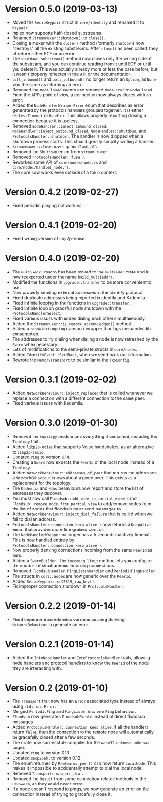 # Version 0.5.0 (2019-03-13)

- Moved the `SecioKeypair` struct in `core/identity` and renamed it to `Keypair`.
- mplex now supports half-closed substreams.
- Renamed `StreamMuxer::shutdown()` to `close()`.
- Closing a muxer with the `close()` method (formerly `shutdown`) now "destroys" all the existing substreams. After `close()` as been called, they all return either EOF or an error.
- The `shutdown_substream()` method now closes only the writing side of the substream, and you can continue reading from it until EOF or until you delete it. This was actually already more or less the case before, but it wasn't properly reflected in the API or the documentation.
- `poll_inbound()` and `poll_outbound()` no longer return an `Option`, as `None` was the same as returning an error.
- Removed the `NodeClosed` events and renamed `NodeError` to `NodeClosed`. From the API's point of view, a connection now always closes with an error.
- Added the `NodeHandlerWrapperError` enum that describes an error generated by the protocols handlers grouped together. It is either `UselessTimeout` or `Handler`. This allows properly reporting closing a connection because it is useless.
- Removed `NodeHandler::inject_inbound_closed`, `NodeHandler::inject_outbound_closed`, `NodeHandler::shutdown`, and `ProtocolsHandler::shutdown`. The handler is now dropped when a shutdown process starts. This should greatly simplify writing a handler.
- `StreamMuxer::close` now implies `flush_all`.
- Removed the `Shutdown` enum from `stream_muxer`.
- Removed `ProtocolsHandler::fuse()`.
- Reworked some API of `core/nodes/node.rs` and `core/nodes/handled_node.rs`.
- The core now works even outside of a tokio context.

# Version 0.4.2 (2019-02-27)

- Fixed periodic pinging not working.

# Version 0.4.1 (2019-02-20)

- Fixed wrong version of libp2p-noise.

# Version 0.4.0 (2019-02-20)

- The `multiaddr!` macro has been moved to the `multiaddr` crate and is now reexported under the name `build_multiaddr!`.
- Modified the functions in `upgrade::transfer` to be more convenient to use.
- Now properly sending external addresses in the identify protocol.
- Fixed duplicate addresses being reported in identify and Kademlia.
- Fixed infinite looping in the functions in `upgrade::transfer`.
- Fixed infinite loop on graceful node shutdown with the `ProtocolsHandlerSelect`.
- Fixed various issues with nodes dialing each other simultaneously.
- Added the `StreamMuxer::is_remote_acknowledged()` method.
- Added a `BandwidthLogging` transport wrapper that logs the bandwidth consumption.
- The addresses to try dialing when dialing a node is now refreshed by the `Swarm` when necessary.
- Lots of modifications to the semi-private structs in `core/nodes`.
- Added `IdentifyEvent::SendBack`, when we send back our information.
- Rewrote the `MemoryTransport` to be similar to the `TcpConfig`.

# Version 0.3.1 (2019-02-02)

- Added `NetworkBehaviour::inject_replaced` that is called whenever we replace a connection with a different connection to the same peer.
- Fixed various issues with Kademlia.

# Version 0.3.0 (2019-01-30)

- Removed the `topology` module and everything it contained, including the `Topology` trait.
- Added `libp2p-noise` that supports Noise handshakes, as an alternative to `libp2p-secio`.
- Updated `ring` to version 0.14.
- Creating a `Swarm` now expects the `PeerId` of the local node, instead of a `Topology`.
- Added `NetworkBehaviour::addresses_of_peer` that returns the addresses a `NetworkBehaviour` knows about a given peer. This exists as a replacement for the topology.
- The `Kademlia` and `Mdns` behaviours now report and store the list of addresses they discover.
- You must now call `Floodsub::add_node_to_partial_view()` and `Floodsub::remove_node_from_partial_view` to add/remove nodes from the list of nodes that floodsub must send messages to.
- Added `NetworkBehaviour::inject_dial_failure` that is called when we fail to dial an address.
- `ProtocolsHandler::connection_keep_alive()` now returns a `KeepAlive` enum that provides more fine grained control.
- The `NodeHandlerWrapper` no longer has a 5 seconds inactivity timeout. This is now handled entirely by `ProtocolsHandler::connection_keep_alive()`.
- Now properly denying connections incoming from the same `PeerId` as ours.
- Added a `SwarmBuilder`. The `incoming_limit` method lets you configure the number of simultaneous incoming connections.
- Removed `FloodsubHandler`, `PingListenHandler` and `PeriodicPingHandler`.
- The structs in `core::nodes` are now generic over the `PeerId`.
- Added `SecioKeypair::ed25519_raw_key()`.
- Fix improper connection shutdown in `ProtocolsHandler`.

# Version 0.2.2 (2019-01-14)

- Fixed improper dependencies versions causing deriving `NetworkBehaviour` to generate an error.

# Version 0.2.1 (2019-01-14)

- Added the `IntoNodeHandler` and `IntoProtocolsHandler` traits, allowing node handlers and protocol handlers to know the `PeerId` of the node they are interacting with.

# Version 0.2 (2019-01-10)

- The `Transport` trait now has an `Error` associated type instead of always using `std::io::Error`.
- Merged `PeriodicPing` and `PingListen` into one `Ping` behaviour.
- `Floodsub` now generates `FloodsubEvent`s instead of direct floodsub messages.
- Added `ProtocolsHandler::connection_keep_alive`. If all the handlers return `false`, then the connection to the remote node will automatically be gracefully closed after a few seconds.
- The crate now successfuly compiles for the `wasm32-unknown-unknown` target.
- Updated `ring` to version 0.13.
- Updated `secp256k1` to version 0.12.
- The enum returned by `RawSwarm::peer()` can now return `LocalNode`. This makes it impossible to accidentally attempt to dial the local node.
- Removed `Transport::map_err_dial`.
- Removed the `Result` from some connection-related methods in the `RawSwarm`, as they could never error.
- If a node doesn't respond to pings, we now generate an error on the connection instead of trying to gracefully close it.
